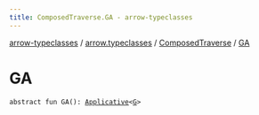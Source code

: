 ```yaml
---
title: ComposedTraverse.GA - arrow-typeclasses
---
```


[arrow-typeclasses](../../index.html) / [arrow.typeclasses](../index.html) / [ComposedTraverse](index.html) / [GA](./-g-a.html)

# GA

`abstract fun GA(): `[`Applicative`](../-applicative/index.html)`<`[`G`](index.html#G)`>`